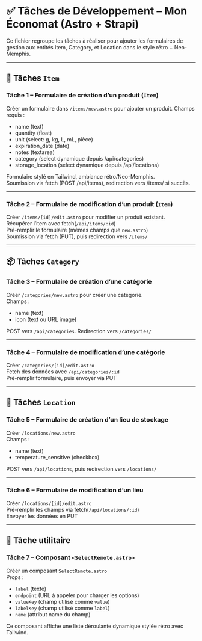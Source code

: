 
# ✅ Tâches de Développement – Mon Économat (Astro + Strapi)

Ce fichier regroupe les tâches à réaliser pour ajouter les formulaires de gestion aux entités Item, Category, et Location dans le style rétro + Neo-Memphis.

---

## 🔧 Tâches `Item`

### Tâche 1 – Formulaire de création d’un produit (`Item`)
Créer un formulaire dans `/items/new.astro` pour ajouter un produit.
Champs requis :
- name (text)
- quantity (float)
- unit (select: g, kg, L, mL, pièce)
- expiration_date (date)
- notes (textarea)
- category (select dynamique depuis /api/categories)
- storage_location (select dynamique depuis /api/locations)

Formulaire stylé en Tailwind, ambiance rétro/Neo-Memphis.  
Soumission via fetch (POST /api/items), redirection vers /items/ si succès.

---

### Tâche 2 – Formulaire de modification d’un produit (`Item`)
Créer `/items/[id]/edit.astro` pour modifier un produit existant.  
Récupérer l’item avec fetch(`/api/items/:id`)  
Pré-remplir le formulaire (mêmes champs que `new.astro`)  
Soumission via fetch (PUT), puis redirection vers `/items/`

---

## 📦 Tâches `Category`

### Tâche 3 – Formulaire de création d’une catégorie
Créer `/categories/new.astro` pour créer une catégorie.  
Champs :
- name (text)
- icon (text ou URL image)

POST vers `/api/categories`. Redirection vers `/categories/`

---

### Tâche 4 – Formulaire de modification d’une catégorie
Créer `/categories/[id]/edit.astro`  
Fetch des données avec `/api/categories/:id`  
Pré-remplir formulaire, puis envoyer via PUT

---

## 🧊 Tâches `Location`

### Tâche 5 – Formulaire de création d’un lieu de stockage
Créer `/locations/new.astro`  
Champs :
- name (text)
- temperature_sensitive (checkbox)

POST vers `/api/locations`, puis redirection vers `/locations/`

---

### Tâche 6 – Formulaire de modification d’un lieu
Créer `/locations/[id]/edit.astro`  
Pré-remplir les champs via fetch(`/api/locations/:id`)  
Envoyer les données en PUT

---

## 🧩 Tâche utilitaire

### Tâche 7 – Composant `<SelectRemote.astro>`
Créer un composant `SelectRemote.astro`  
Props :
- `label` (texte)
- `endpoint` (URL à appeler pour charger les options)
- `valueKey` (champ utilisé comme `value`)
- `labelKey` (champ utilisé comme `label`)
- `name` (attribut name du champ)

Ce composant affiche une liste déroulante dynamique stylée rétro avec Tailwind.
